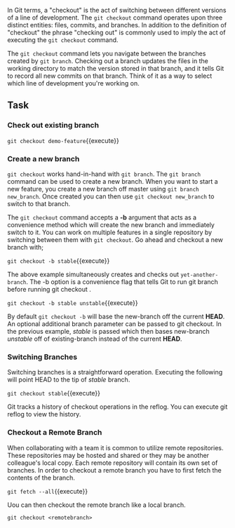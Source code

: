 In Git terms, a "checkout" is the act of switching between different versions of a line of development. The `git checkout` 
command operates upon three distinct entities: files, commits, and branches. In addition to the definition of "checkout" 
the phrase "checking out" is commonly used to imply the act of executing the `git checkout` command.

The `git checkout` command lets you navigate between the branches created by `git branch`. Checking out a branch updates 
the files in the working directory to match the version stored in that branch, and it tells Git to record all new commits 
on that branch. Think of it as a way to select which line of development you're working on.

## Task

### Check out existing branch

```git checkout demo-feature```{{execute}}

### Create a new branch

`git checkout` works hand-in-hand with `git branch`. The `git branch` command can be used to create a new branch. When you 
want to start a new feature, you create a new branch off master using `git branch new_branch`. Once created you can then 
use `git checkout new_branch` to switch to that branch.

The `git checkout` command accepts a **-b** argument that acts as a convenience method which will create the new branch and 
immediately switch to it. You can work on multiple features in a single repository by switching between them with `git checkout`. Go 
ahead and checkout a new branch with;

```git checkout -b stable```{{execute}}

The above example simultaneously creates and checks out `yet-another-branch`. The -b option is a convenience flag that tells Git to run git branch <new-branch> before running git checkout <new-branch>.

```git checkout -b stable unstable```{{execute}}

By default `git checkout -b` will base the new-branch off the current **HEAD**. An optional additional branch parameter can be passed to git checkout. In the previous example, _stable_ is passed which then bases new-branch _unstable_ off of existing-branch instead of the current **HEAD**.

### Switching Branches

Switching branches is a straightforward operation. Executing the following will point HEAD to the tip of _stable_ branch.

```git checkout stable```{{execute}}

Git tracks a history of checkout operations in the reflog. You can execute git reflog to view the history.

### Checkout a Remote Branch

When collaborating with a team it is common to utilize remote repositories. These repositories may be hosted and shared or they may be another colleague's local copy. Each remote repository will contain its own set of branches. In order to checkout a remote branch you have to first fetch the contents of the branch.

```git fetch --all```{{execute}}

Uou can then checkout the remote branch like a local branch.

`git checkout <remotebranch>`